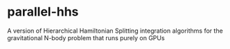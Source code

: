 # parallel-hhs
A version of Hierarchical Hamiltonian Splitting integration algorithms for the gravitational N-body problem that runs purely on GPUs
